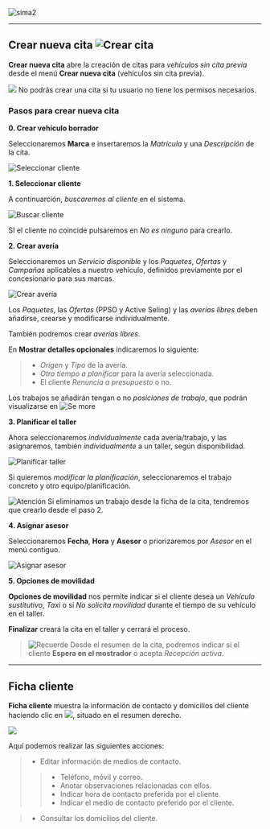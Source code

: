 ![sima2](images/es-ES_simacanaryversionbn.png)  
  
---    
  
  
## Crear nueva cita ![Crear cita](Images/es-ES_opportunity_CreateAppointment.png)


**Crear nueva cita** abre la creación de citas para _vehículos sin cita previa_  desde el menú **Crear nueva cita** (vehículos sin cita previa).
   
  
  

![](Images/es-ES_remember.png) No podrás crear una cita si tu usuario no tiene los permisos necesarios.
  

### Pasos para crear nueva cita   

**0. Crear vehículo borrador** 

    
Seleccionaremos **Marca** e insertaremos  la _Matrícula_ y una _Descripción_ de la cita.     

 ![Seleccionar cliente](Images/es-ES_opportunity_CreateNewAppointment_BrandPlateDescription.png)   
  
**1. Seleccionar cliente**   
  
A continuarción, _buscaremos al cliente_ en el sistema.  
  
![Buscar cliente](Images/es-ES_opportunity_CreateNewAppointment_SearchCustomer.png)    
  
SI el cliente no coincide pulsaremos en _No es ninguno_ para crearlo. 
  

**2. Crear avería**  
  
Seleccionaremos un _Servicio disponible_ y los _Paquetes_, _Ofertas_ y _Campañas_ aplicables a nuestro vehículo, definidos previamente  por el concesionario para sus marcas.     
  
![Crear avería](Images/es-ES_opportunity_CreateDamage.png)    
  
Los _Paquetes_, las _Ofertas_  (PPSO y Active Seling) y las _averías libres_ deben añadirse, crearse y modificarse individualmente.     
 
También podremos crear _averías libres_.       


En **Mostrar detalles opcionales** indicaremos lo siguiente:   
  
 >- _Origen_ y _Tipo_ de la avería.  
 >- _Otro tiempo a planificar_ para la avería seleccionada.
 >- El cliente _Renuncia a presupuesto_ o no.   
  
 
  
Los trabajos se añadirán tengan o no _posiciones de trabajo_, que podrán visualizarse en ![Se more](Images/es-ES_SimaService_SeeMore_InTable.png)

  
  
 

**3. Planificar el taller**    

Ahora seleccionaremos _individualmente_ cada avería/trabajo, y las asignaremos, también _individualmente_ a un taller, según disponibilidad.  

![Planificar taller](Images/es-ES_opportunity_PlanningWorkshop.png)   
  
Si quieremos _modificar la planificación_, seleccionaremos el trabajo concreto y otro equipo/planificación.    

![Atención](Images/es-ES_remember.png) Si eliminamos un trabajo desde la ficha de la cita, tendremos que crearlo desde el paso 2.
  

**4. Asignar asesor**  
  
Seleccionaremos **Fecha**, **Hora** y **Asesor** o priorizaremos por _Asesor_ en el menú contiguo.         

![Asignar asesor](Images/es-ES_opportunity_AssignAssesor.png)      
  
   
**5. Opciones de movilidad**  
  
**Opciones de movilidad** nos permite indicar si el cliente desea un _Vehículo sustitutivo_, _Taxi_ o si _No solicita movilidad_ durante el tiempo de su vehículo en el taller.  
  
**Finalizar** creará la cita en el taller y cerrará el proceso.   

 

>![Recuerde](Images/es-ES_idea.png) Desde el resumen de la cita, podremos indicar si el cliente **Espera en el mostrador** o acepta _Recepción activa_.  
  
---  
  
## Ficha cliente  
 

**Ficha cliente** muestra la información de contacto y domicilios del cliente haciendo clic en ![](Images/es-ES_icons_edit.png), situado en el resumen derecho. 
  
![](Images/es-ES_opportunity_CustomerCard.png)     
  
Aquí podemos realizar las siguientes acciones:
  
 > - Editar información de medios de contacto.
> > - Teléfono, móvil y correo.
> > - Anotar observaciones relacionadas con ellos.   
> > - Indicar hora de contacto preferida por el cliente.  
> > - Indicar el medio de contacto preferido por el cliente.  

> - Consultar los domicilios del cliente.

